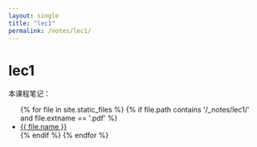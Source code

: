 ```yaml
---
layout: single
title: "lec1"
permalink: /notes/lec1/
---
```


# lec1

本课程笔记：

<ul>
  {% for file in site.static_files %}
    {% if file.path contains '/_notes/lec1/' and file.extname == '.pdf' %}
      <li><a href="{{ file.path | relative_url }}">{{ file.name }}</a></li>
    {% endif %}
  {% endfor %}
</ul>

